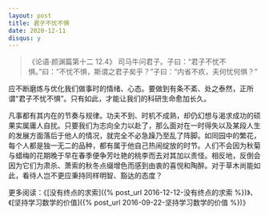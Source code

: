 ```yaml
---
layout: post
title: 君子不忧不惧
date: 2020-12-11
disqus: y
---
```


> 《论语·颜渊篇第十二 12.4》 司马牛问君子。子曰：“君子不忧不惧。”曰：“不忧不惧，斯谓之君子矣乎？”子曰：“内省不疚，夫何忧何惧？”

应不断磨炼与优化我们做事时的情绪、心态。要做到有条不紊、处之泰然，正所谓“君子不忧不惧”。只有如此，才能让我们的科研生命愈加长久。

凡事都有其内在的节奏与规律。功夫不到、时机不成熟，却仍幻想与渴求成功的硕果实属庸人自扰。只要我们为志向全力以赴了，那么面对在一时得失以及某段人生的发展方面落后于他人的情况，就完全不必急躁乃至乱了阵脚。如同园中的繁花，每个人都是独一无二的品种，都有属于他自己热闹绽放的时节。人们不会因为秋菊与蜡梅的花期晚于早在春季便争芳吐艳的桃李而去对其加以责怪。相反地，反倒会因为它们为肃杀、萧索的秋冬点缀增色而感到由衷的喜悦和陶醉。对于草木尚能如此，看待人岂不更应秉持同样明智、豁达的态度？

更多阅读：《[没有终点的求索]({% post_url 2016-12-12-没有终点的求索 %})》、《[坚持学习数学的价值]({% post_url 2016-09-22-坚持学习数学的价值 %})》
